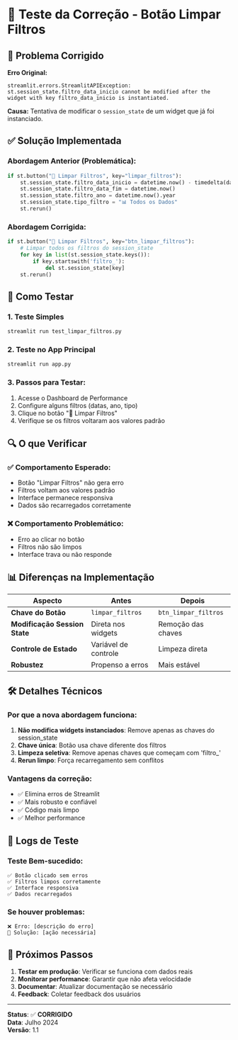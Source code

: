 # 🧪 Teste da Correção - Botão Limpar Filtros

## 🐛 Problema Corrigido

**Erro Original:**
```
streamlit.errors.StreamlitAPIException: st.session_state.filtro_data_inicio cannot be modified after the widget with key filtro_data_inicio is instantiated.
```

**Causa:** Tentativa de modificar o `session_state` de um widget que já foi instanciado.

## ✅ Solução Implementada

### Abordagem Anterior (Problemática):
```python
if st.button("🔄 Limpar Filtros", key="limpar_filtros"):
    st.session_state.filtro_data_inicio = datetime.now() - timedelta(days=30)
    st.session_state.filtro_data_fim = datetime.now()
    st.session_state.filtro_ano = datetime.now().year
    st.session_state.tipo_filtro = "📊 Todos os Dados"
    st.rerun()
```

### Abordagem Corrigida:
```python
if st.button("🔄 Limpar Filtros", key="btn_limpar_filtros"):
    # Limpar todos os filtros do session_state
    for key in list(st.session_state.keys()):
        if key.startswith('filtro_'):
            del st.session_state[key]
    st.rerun()
```

## 🧪 Como Testar

### 1. Teste Simples
```bash
streamlit run test_limpar_filtros.py
```

### 2. Teste no App Principal
```bash
streamlit run app.py
```

### 3. Passos para Testar:
1. Acesse o Dashboard de Performance
2. Configure alguns filtros (datas, ano, tipo)
3. Clique no botão "🔄 Limpar Filtros"
4. Verifique se os filtros voltaram aos valores padrão

## 🔍 O que Verificar

### ✅ Comportamento Esperado:
- Botão "Limpar Filtros" não gera erro
- Filtros voltam aos valores padrão
- Interface permanece responsiva
- Dados são recarregados corretamente

### ❌ Comportamento Problemático:
- Erro ao clicar no botão
- Filtros não são limpos
- Interface trava ou não responde

## 📊 Diferenças na Implementação

| Aspecto | Antes | Depois |
|---------|-------|--------|
| **Chave do Botão** | `limpar_filtros` | `btn_limpar_filtros` |
| **Modificação Session State** | Direta nos widgets | Remoção das chaves |
| **Controle de Estado** | Variável de controle | Limpeza direta |
| **Robustez** | Propenso a erros | Mais estável |

## 🛠️ Detalhes Técnicos

### Por que a nova abordagem funciona:
1. **Não modifica widgets instanciados**: Remove apenas as chaves do session_state
2. **Chave única**: Botão usa chave diferente dos filtros
3. **Limpeza seletiva**: Remove apenas chaves que começam com 'filtro_'
4. **Rerun limpo**: Força recarregamento sem conflitos

### Vantagens da correção:
- ✅ Elimina erros de Streamlit
- ✅ Mais robusto e confiável
- ✅ Código mais limpo
- ✅ Melhor performance

## 📝 Logs de Teste

### Teste Bem-sucedido:
```
✅ Botão clicado sem erros
✅ Filtros limpos corretamente
✅ Interface responsiva
✅ Dados recarregados
```

### Se houver problemas:
```
❌ Erro: [descrição do erro]
🔧 Solução: [ação necessária]
```

## 🔄 Próximos Passos

1. **Testar em produção**: Verificar se funciona com dados reais
2. **Monitorar performance**: Garantir que não afeta velocidade
3. **Documentar**: Atualizar documentação se necessário
4. **Feedback**: Coletar feedback dos usuários

---

**Status**: ✅ **CORRIGIDO**  
**Data**: Julho 2024  
**Versão**: 1.1 
